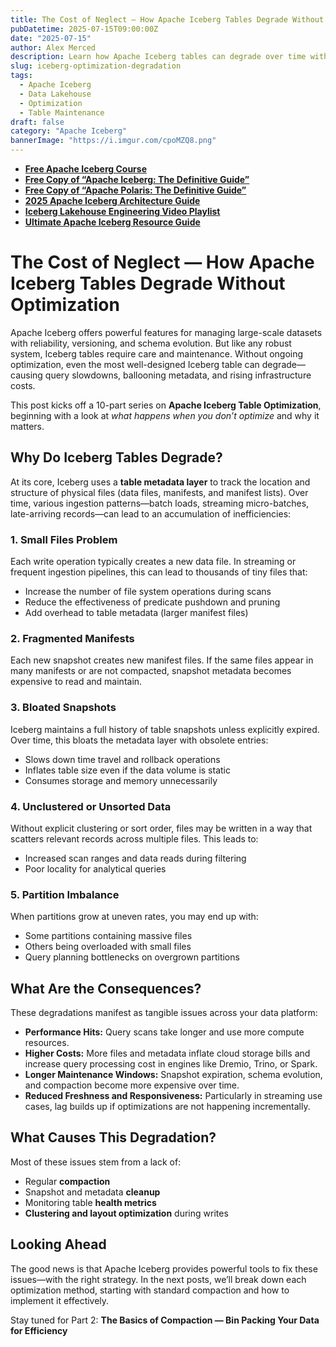 ```yaml
---
title: The Cost of Neglect — How Apache Iceberg Tables Degrade Without Optimization
pubDatetime: 2025-07-15T09:00:00Z
date: "2025-07-15"
author: Alex Merced
description: Learn how Apache Iceberg tables can degrade over time without optimization and what issues this causes for performance, cost, and governance.
slug: iceberg-optimization-degradation
tags:
  - Apache Iceberg
  - Data Lakehouse
  - Optimization
  - Table Maintenance
draft: false
category: "Apache Iceberg"
bannerImage: "https://i.imgur.com/cpoMZQ8.png"
---
```


- **[Free Apache Iceberg Course](https://hello.dremio.com/webcast-an-apache-iceberg-lakehouse-crash-course-reg.html?utm_source=ev_external_blog&utm_medium=influencer&utm_campaign=optimization_blogs&utm_content=alexmerced&utm_term=external_blog)**  
- **[Free Copy of “Apache Iceberg: The Definitive Guide”](https://hello.dremio.com/wp-apache-iceberg-the-definitive-guide-reg.html?utm_source=ev_external_blog&utm_medium=influencer&utm_campaign=optimization_blogs&utm_content=alexmerced&utm_term=external_blog)**  
- **[Free Copy of “Apache Polaris: The Definitive Guide”](https://hello.dremio.com/wp-apache-polaris-guide-reg.html?utm_source=ev_external_blog&utm_medium=influencer&utm_campaign=optimization_blogs&utm_content=alexmerced&utm_term=external_blog)**  
- **[2025 Apache Iceberg Architecture Guide](https://medium.com/data-engineering-with-dremio/2025-guide-to-architecting-an-iceberg-lakehouse-9b19ed42c9de)**  
- **[Iceberg Lakehouse Engineering Video Playlist](https://youtube.com/playlist?list=PLsLAVBjQJO0p0Yq1fLkoHvt2lEJj5pcYe&si=WTSnqjXZv6Glkc3y)**  
- **[Ultimate Apache Iceberg Resource Guide](https://medium.com/data-engineering-with-dremio/ultimate-directory-of-apache-iceberg-resources-e3e02efac62e)** 

# The Cost of Neglect — How Apache Iceberg Tables Degrade Without Optimization

Apache Iceberg offers powerful features for managing large-scale datasets with reliability, versioning, and schema evolution. But like any robust system, Iceberg tables require care and maintenance. Without ongoing optimization, even the most well-designed Iceberg table can degrade—causing query slowdowns, ballooning metadata, and rising infrastructure costs.

This post kicks off a 10-part series on **Apache Iceberg Table Optimization**, beginning with a look at *what happens when you don’t optimize* and why it matters.

## Why Do Iceberg Tables Degrade?

At its core, Iceberg uses a **table metadata layer** to track the location and structure of physical files (data files, manifests, and manifest lists). Over time, various ingestion patterns—batch loads, streaming micro-batches, late-arriving records—can lead to an accumulation of inefficiencies:

### 1. **Small Files Problem**
Each write operation typically creates a new data file. In streaming or frequent ingestion pipelines, this can lead to thousands of tiny files that:
- Increase the number of file system operations during scans
- Reduce the effectiveness of predicate pushdown and pruning
- Add overhead to table metadata (larger manifest files)

### 2. **Fragmented Manifests**
Each new snapshot creates new manifest files. If the same files appear in many manifests or are not compacted, snapshot metadata becomes expensive to read and maintain.

### 3. **Bloated Snapshots**
Iceberg maintains a full history of table snapshots unless explicitly expired. Over time, this bloats the metadata layer with obsolete entries:
- Slows down time travel and rollback operations
- Inflates table size even if the data volume is static
- Consumes storage and memory unnecessarily

### 4. **Unclustered or Unsorted Data**
Without explicit clustering or sort order, files may be written in a way that scatters relevant records across multiple files. This leads to:
- Increased scan ranges and data reads during filtering
- Poor locality for analytical queries

### 5. **Partition Imbalance**
When partitions grow at uneven rates, you may end up with:
- Some partitions containing massive files
- Others being overloaded with small files
- Query planning bottlenecks on overgrown partitions

## What Are the Consequences?

These degradations manifest as tangible issues across your data platform:

- **Performance Hits:** Query scans take longer and use more compute resources.
- **Higher Costs:** More files and metadata inflate cloud storage bills and increase query processing cost in engines like Dremio, Trino, or Spark.
- **Longer Maintenance Windows:** Snapshot expiration, schema evolution, and compaction become more expensive over time.
- **Reduced Freshness and Responsiveness:** Particularly in streaming use cases, lag builds up if optimizations are not happening incrementally.

## What Causes This Degradation?

Most of these issues stem from a lack of:
- Regular **compaction**
- Snapshot and metadata **cleanup**
- Monitoring table **health metrics**
- **Clustering and layout optimization** during writes

## Looking Ahead

The good news is that Apache Iceberg provides powerful tools to fix these issues—with the right strategy. In the next posts, we’ll break down each optimization method, starting with standard compaction and how to implement it effectively.

Stay tuned for Part 2: **The Basics of Compaction — Bin Packing Your Data for Efficiency**
